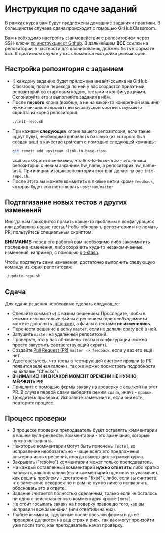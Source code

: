 # Инструкция по сдаче заданий

В рамках курса вам будут предложены домашние задания и практики. В большинстве случаев сдача происходит с помощью GitHub.Classroom.

Вам необходимо настроить взаимодействие с репозиторием через SSH-ключи [по инструкции от Github](https://docs.github.com/en/authentication/connecting-to-github-with-ssh). В дальнейшем **ВСЕ** ссылки на репозитории, в частности для клонирования, должны быть в формате ssh. В противном случае у вас сломается настройка репозитория.

## Настройка репозитория с заданием

* К каждому заданию будет приложена инвайт-ссылка на GitHub Classroom, после перехода по ней у вас создастся приватный репозиторий со стартовым кодом, тестами и конфигурациями. Склонируйте его и выполняйте задания в нём.
* После **первого** клона (вообще, а не на какой-то конкретной машине) нужно инициализировать ветки запуском соответствующего скрипта из корня репозитория:
  ```bash
  ./init-repo.sh
  ```
* При каждом **следующем** клоне вашего репозитория, если такие вдруг будут, необходимо добавлять базовый (из которого был создан ваш) в качестве upstream с помощью следующей команды: 
  ```bash
  git remote add upstream <link-to-base-repo>
  ```
  Ещё раз обратите внимание, что link-to-base-repo - это не ваш репозиторий с неким заданием hw_name, а репозиторий hw_name-task.
  При инициализации репозитория этот шаг делает за вас `init-repo.sh`.
* После этого вы можете коммитить в любые ветки кроме `feedback`, которая будет соответствовать `upstream/master`

## Подтягивание новых тестов и других изменений

Иногда нам приходится править какие-то проблемы в конфигурациях или добавлять новые тесты. Чтобы обновлять репозитории и не ломать PR, пользуйтесь специальным скриптом. 

**ВНИМАНИЕ:** перед его работой вам необходимо либо закоммитить последние изменения, либо сохранить куда-то незакомиченные изменения, например, с помощью [git-stash](https://git-scm.com/docs/git-stash). 

Чтобы подтянуть сами изменения, достаточно выполнить следующую команду из корня репозитория:
```bash
./update-repo.sh
```

## Сдача

Для сдачи решения необходимо сделать следующее:
* Сделайте коммит(ы) с вашим решением. Проследите, чтобы в коммит попали только файлы с решением (при необходимости можете дополнять [.gitignore](https://git-scm.com/docs/gitignore)), а файлы с тестами **не изменились**.
* Перенести решение в ветку `master`, если не делали сразу всё в ней.
* Запушить `master` на удалённый репозиторий.
* Проверьте, что у вас обновлены тесты и конфигурации (можно просто запустить соответствующий скрипт).
* Создайте [Pull Request (PR)](https://docs.github.com/en/github/collaborating-with-issues-and-pull-requests/creating-a-pull-request) `master -> feedback`, если у вас его ещё нет.
* Удостоверьтесь, что тесты в тестирующей системе прошли (в PR появится зелёная галочка, так же можно посмотреть подробности на вкладке "Checks").
* **ВНИМАНИЕ! НИ В КАКОЙ МОМЕНТ ВРЕМЕНИ НЕ НУЖНО МЁРЖИТЬ PR!**
* Пришлите с помощью формы заявку на проверку с ссылкой на этот PR. В случае первой сдачи выберите режим `сдача`, иначе - `правки`.
* Дождитесь проверки. Исправьте замечания и, если они есть, повторите процесс.

## Процесс проверки

* В процессе проверки преподаватель будет оставлять комментарии в вашем пулл-реквесте. Комментарии - это замечания, которые нужно исправлять.
* Некоторые комментарии могут быть помечены `[note]`, их исправление необязательно - чаще всего это предложения альтернативных решений, иногда выходящих за рамки курса.
* Закрывать ("resolve") комментарии может только преподаватель.
* На каждый оставленный комментарий **нужно ответить**: либо кратко написать, как поправили (если комментарий однозначно указывает, как решить проблему - достаточно "fixed"), либо, если вы считаете, что замечание некорректно и вам не нужно ничего исправлять, обосновать это в ответе.
* Задание считается полностью сделанным, только если не осталось ни одного неисправленного комментария кроме `[note]`.
* Не стоит посылать заявку на проверку правок до того, как вы исправили все замечания (или ответили на них).
* Любые коммиты, сделанные после посылки формы и до её проверки, делаются на ваш страх и риск, так как могут произойти уже после того, как преподаватель начал проверку.
